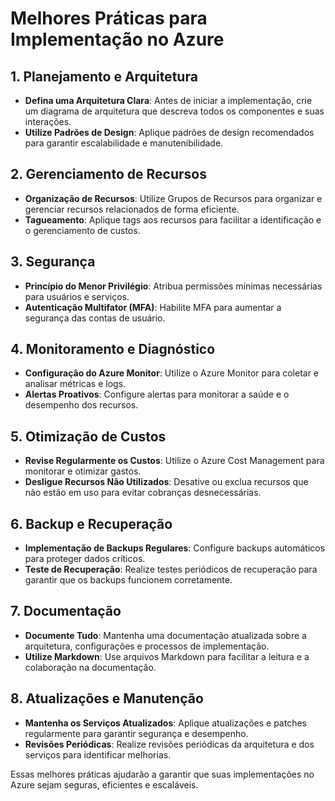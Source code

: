 # Melhores Práticas para Implementação no Azure

## 1. Planejamento e Arquitetura
- **Defina uma Arquitetura Clara**: Antes de iniciar a implementação, crie um diagrama de arquitetura que descreva todos os componentes e suas interações.
- **Utilize Padrões de Design**: Aplique padrões de design recomendados para garantir escalabilidade e manutenibilidade.

## 2. Gerenciamento de Recursos
- **Organização de Recursos**: Utilize Grupos de Recursos para organizar e gerenciar recursos relacionados de forma eficiente.
- **Tagueamento**: Aplique tags aos recursos para facilitar a identificação e o gerenciamento de custos.

## 3. Segurança
- **Princípio do Menor Privilégio**: Atribua permissões mínimas necessárias para usuários e serviços.
- **Autenticação Multifator (MFA)**: Habilite MFA para aumentar a segurança das contas de usuário.

## 4. Monitoramento e Diagnóstico
- **Configuração do Azure Monitor**: Utilize o Azure Monitor para coletar e analisar métricas e logs.
- **Alertas Proativos**: Configure alertas para monitorar a saúde e o desempenho dos recursos.

## 5. Otimização de Custos
- **Revise Regularmente os Custos**: Utilize o Azure Cost Management para monitorar e otimizar gastos.
- **Desligue Recursos Não Utilizados**: Desative ou exclua recursos que não estão em uso para evitar cobranças desnecessárias.

## 6. Backup e Recuperação
- **Implementação de Backups Regulares**: Configure backups automáticos para proteger dados críticos.
- **Teste de Recuperação**: Realize testes periódicos de recuperação para garantir que os backups funcionem corretamente.

## 7. Documentação
- **Documente Tudo**: Mantenha uma documentação atualizada sobre a arquitetura, configurações e processos de implementação.
- **Utilize Markdown**: Use arquivos Markdown para facilitar a leitura e a colaboração na documentação.

## 8. Atualizações e Manutenção
- **Mantenha os Serviços Atualizados**: Aplique atualizações e patches regularmente para garantir segurança e desempenho.
- **Revisões Periódicas**: Realize revisões periódicas da arquitetura e dos serviços para identificar melhorias.

Essas melhores práticas ajudarão a garantir que suas implementações no Azure sejam seguras, eficientes e escaláveis.